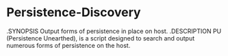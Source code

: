 # Persistence-Discovery
.SYNOPSIS   Output forms of persistence in place on host.     .DESCRIPTION   PU (Persistence Unearthed), is a script designed to search and output numerous forms of persistence on the host.  
